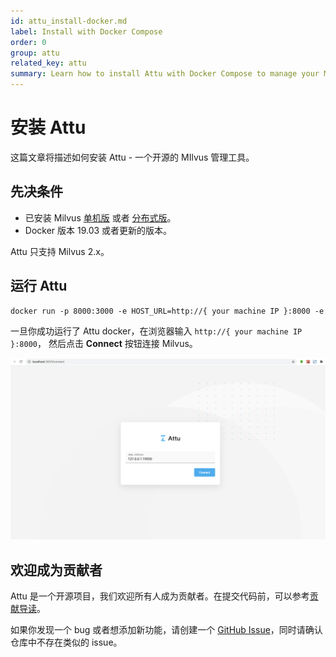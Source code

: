 ```yaml
---
id: attu_install-docker.md
label: Install with Docker Compose
order: 0
group: attu
related_key: attu
summary: Learn how to install Attu with Docker Compose to manage your Milvus service.
---
```


# 安装 Attu

这篇文章将描述如何安装 Attu - 一个开源的 MIlvus 管理工具。


## 先决条件

- 已安装 Milvus [单机版](https://milvus.io/cn/docs/v2.0.0/install_standalone-docker.md) 或者 [分布式版](https://milvus.io/cn/docs/v2.0.0/install_cluster-docker.md)。
- Docker 版本 19.03 或者更新的版本。

<div class="alert note">
Attu 只支持 Milvus 2.x。
</div>

## 运行 Attu

```Apache
docker run -p 8000:3000 -e HOST_URL=http://{ your machine IP }:8000 -e MILVUS_URL={your machine IP}:19530 zilliz/attu:latest
```

一旦你成功运行了 Attu docker，在浏览器输入 `http://{ your machine IP }:8000`，
然后点击 **Connect** 按钮连接 Milvus。

![Attu_install](../assets/insight_install.png)

## 欢迎成为贡献者

Attu 是一个开源项目，我们欢迎所有人成为贡献者。在提交代码前，可以参考[贡献导读](https://github.com/zilliztech/attu)。

如果你发现一个 bug 或者想添加新功能，请创建一个 [GitHub Issue](https://github.com/zilliztech/attu)，同时请确认仓库中不存在类似的 issue。
